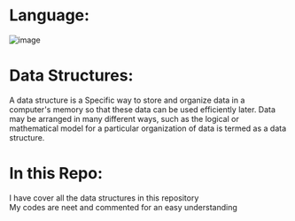 # Language:
![image](https://user-images.githubusercontent.com/61511078/117906832-46d39300-b2f3-11eb-9fc6-e3f838cbf8fd.png)

# Data Structures:
A data structure is a Specific way to store and organize data in a computer's memory so that these data can be used efficiently later. Data may be arranged in many different ways, such as the logical or mathematical model for a particular organization of data is termed as a data structure.

# In this Repo:
I have cover all the data structures in this repository<br />
My codes are neet and commented for an easy understanding

